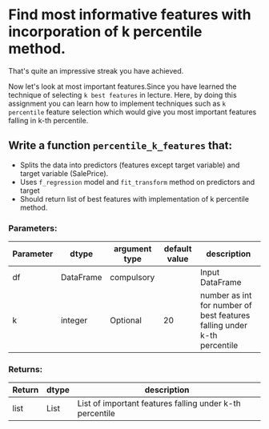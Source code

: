 # Find most informative features with incorporation of k percentile method.

That's quite an impressive streak you have achieved.

Now let's look at most important features.Since you have learned the technique of selecting `k best features` in lecture.
Here, by doing this assignment you can learn how to implement techniques such as `k percentile` feature selection
which would give you most important features falling in k-th percentile.


## Write a function `percentile_k_features` that:
- Splits the data into predictors (features except target variable) and target variable (SalePrice).
- Uses `f_regression` model and `fit_transform` method on predictors and target
- Should return list of best features with implementation of k percentile method.


### Parameters:

| Parameter | dtype | argument type | default value | description |
| --- | --- | --- | --- | --- | 
| df | DataFrame | compulsory |  | Input DataFrame |
| k| integer | Optional | 20 | number as int for number of best features falling under k-th percentile |




### Returns:

| Return | dtype | description |
| --- | --- | --- | 
|list |List|List of important features falling under k-th percentile|


